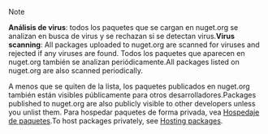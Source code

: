 > [!Note]
> <span data-ttu-id="ab0d3-101">**Análisis de virus**: todos los paquetes que se cargan en nuget.org se analizan en busca de virus y se rechazan si se detectan virus.</span><span class="sxs-lookup"><span data-stu-id="ab0d3-101">**Virus scanning**: All packages uploaded to nuget.org are scanned for viruses and rejected if any viruses are found.</span></span> <span data-ttu-id="ab0d3-102">Todos los paquetes que aparecen en nuget.org también se analizan periódicamente.</span><span class="sxs-lookup"><span data-stu-id="ab0d3-102">All packages listed on nuget.org are also scanned periodically.</span></span>
>
> <span data-ttu-id="ab0d3-103">A menos que se quiten de la lista, los paquetes publicados en nuget.org también están visibles públicamente para otros desarrolladores.</span><span class="sxs-lookup"><span data-stu-id="ab0d3-103">Packages published to nuget.org are also publicly visible to other developers unless you unlist them.</span></span> <span data-ttu-id="ab0d3-104">Para hospedar paquetes de forma privada, vea [Hospedaje de paquetes](../../hosting-packages/overview.md).</span><span class="sxs-lookup"><span data-stu-id="ab0d3-104">To host packages privately, see [Hosting packages](../../hosting-packages/overview.md).</span></span>